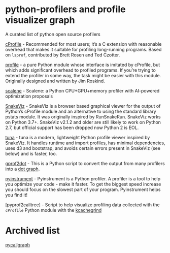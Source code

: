 # python-profilers and profile visualizer graph
A curated list of python open source profilers

[cProfile](https://docs.python.org/3/library/profile.html#module-cProfile) -  Recommended for most users; it’s a C extension with reasonable overhead that makes it suitable for profiling long-running programs. Based on `lsprof`, contributed by Brett Rosen and Ted Czotter.

[profile](https://docs.python.org/3/library/profile.html#module-profile) - a pure Python module whose interface is imitated by cProfile, but which adds significant overhead to profiled programs. If you’re trying to extend the profiler in some way, the task might be easier with this module. Originally designed and written by Jim Roskind.

[scalene](https://github.com/plasma-umass/scalene) - Scalene: a Python CPU+GPU+memory profiler with AI-powered optimization proposals

[SnakeViz](https://jiffyclub.github.io/snakeviz/) - SnakeViz is a browser based graphical viewer for the output of Python’s cProfile module and an alternative to using the standard library pstats module. It was originally inspired by RunSnakeRun. SnakeViz works on Python 3.7+. SnakeViz v2.1.2 and older are still likely to work on Python 2.7, but official support has been dropped now Python 2 is EOL.

[tuna](https://github.com/nschloe/tuna) - tuna is a modern, lightweight Python profile viewer inspired by SnakeViz. It handles runtime and import profiles, has minimal dependencies, uses d3 and bootstrap, and avoids certain errors present in SnakeViz (see below) and is faster, too.

[gprof2dot](https://github.com/jrfonseca/gprof2dot?tab=readme-ov-file) - This is a Python script to convert the output from many profilers into a [dot graph](https://www.graphviz.org/doc/info/lang.html).

[pyinstrument](https://github.com/joerick/pyinstrument) - Pyinstrument is a Python profiler. A profiler is a tool to help you optimize your code - make it faster. To get the biggest speed increase you should focus on the slowest part of your program. Pyinstrument helps you find it!

[pyprof2calltree] - Script to help visualize profiling data collected with the `cProfile` Python module with the [kcachegrind](https://kcachegrind.sourceforge.net/html/Home.html)

# Archived list
[pycallgraph](https://github.com/gak/pycallgraph)
